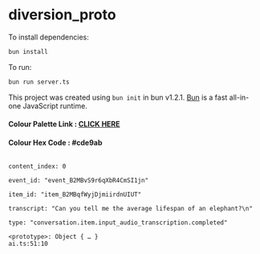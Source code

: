 # diversion_proto

To install dependencies:

```bash
bun install
```

To run:

```bash
bun run server.ts
```

This project was created using `bun init` in bun v1.2.1. [Bun](https://bun.sh) is a fast all-in-one JavaScript runtime.


#### Colour Palette Link : [CLICK HERE](https://colorhunt.co/palette/3d8d7ab3d8a8fbffe4a3d1c6)


#### Colour Hex Code : #cde9ab


```Object { type: "conversation.item.input_audio_transcription.completed", event_id: "event_B2MBvS9r6qXbR4CmSI1jn", item_id: "item_B2MBqfWyjDjmiirdnUIUT", content_index: 0, transcript: "Can you tell me the average lifespan of an elephant?\n" }
​
content_index: 0
​
event_id: "event_B2MBvS9r6qXbR4CmSI1jn"
​
item_id: "item_B2MBqfWyjDjmiirdnUIUT"
​
transcript: "Can you tell me the average lifespan of an elephant?\n"
​
type: "conversation.item.input_audio_transcription.completed"
​
<prototype>: Object { … }
ai.ts:51:10
```